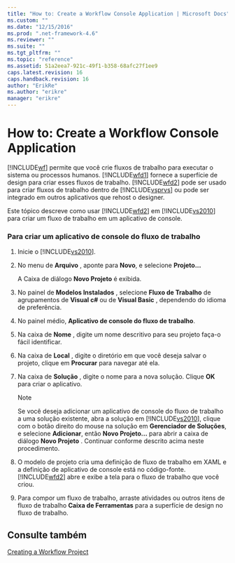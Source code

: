 ```yaml
---
title: "How to: Create a Workflow Console Application | Microsoft Docs"
ms.custom: ""
ms.date: "12/15/2016"
ms.prod: ".net-framework-4.6"
ms.reviewer: ""
ms.suite: ""
ms.tgt_pltfrm: ""
ms.topic: "reference"
ms.assetid: 51a2eea7-921c-49f1-b358-68afc27f1ee9
caps.latest.revision: 16
caps.handback.revision: 16
author: "ErikRe"
ms.author: "erikre"
manager: "erikre"
---
```

# How to: Create a Workflow Console Application
[!INCLUDE[wf](../workflow-designer/includes/wf_md.md)] permite que você crie fluxos de trabalho para executar o sistema ou processos humanos.  [!INCLUDE[wfd1](../workflow-designer/includes/wfd1_md.md)] fornece a superfície de design para criar esses fluxos de trabalho.  [!INCLUDE[wfd2](../workflow-designer/includes/wfd2_md.md)] pode ser usado para criar fluxos de trabalho dentro de [!INCLUDE[vsprvs](../code-quality/includes/vsprvs_md.md)] ou pode ser integrado em outros aplicativos que rehost o designer.  
  
 Este tópico descreve como usar [!INCLUDE[wfd2](../workflow-designer/includes/wfd2_md.md)] em [!INCLUDE[vs2010](../modeling/includes/vs2010_md.md)] para criar um fluxo de trabalho em um aplicativo de console.  
  
### Para criar um aplicativo de console do fluxo de trabalho  
  
1.  Inicie o [!INCLUDE[vs2010](../modeling/includes/vs2010_md.md)].  
  
2.  No menu de **Arquivo** , aponte para **Novo**, e selecione **Projeto...**  
  
     A Caixa de diálogo **Novo Projeto** é exibida.  
  
3.  No painel de **Modelos Instalados** , selecione **Fluxo de Trabalho** de agrupamentos de **Visual c\#** ou de **Visual Basic** , dependendo do idioma de preferência.  
  
4.  No painel médio, **Aplicativo de console do fluxo de trabalho**.  
  
5.  Na caixa de **Nome** , digite um nome descritivo para seu projeto faça\-o fácil identificar.  
  
6.  Na caixa de **Local** , digite o diretório em que você deseja salvar o projeto, clique em **Procurar** para navegar até ela.  
  
7.  Na caixa de **Solução** , digite o nome para a nova solução.  Clique **OK** para criar o aplicativo.  
  
    > [!NOTE]
    >  Se você deseja adicionar um aplicativo de console do fluxo de trabalho a uma solução existente, abra a solução em [!INCLUDE[vs2010](../modeling/includes/vs2010_md.md)], clique com o botão direito do mouse na solução em **Gerenciador de Soluções**, e selecione **Adicionar**, então **Novo Projeto...** para abrir a caixa de diálogo **Novo Projeto** .  Continuar conforme descrito acima neste procedimento.  
  
8.  O modelo de projeto cria uma definição de fluxo de trabalho em XAML e a definição de aplicativo de console está no código\-fonte.  [!INCLUDE[wfd2](../workflow-designer/includes/wfd2_md.md)] abre e exibe a tela para o fluxo de trabalho que você criou.  
  
9. Para compor um fluxo de trabalho, arraste atividades ou outros itens de fluxo de trabalho **Caixa de Ferramentas** para a superfície de design no fluxo de trabalho.  
  
## Consulte também  
 [Creating a Workflow Project](../workflow-designer/creating-a-workflow-project.md)